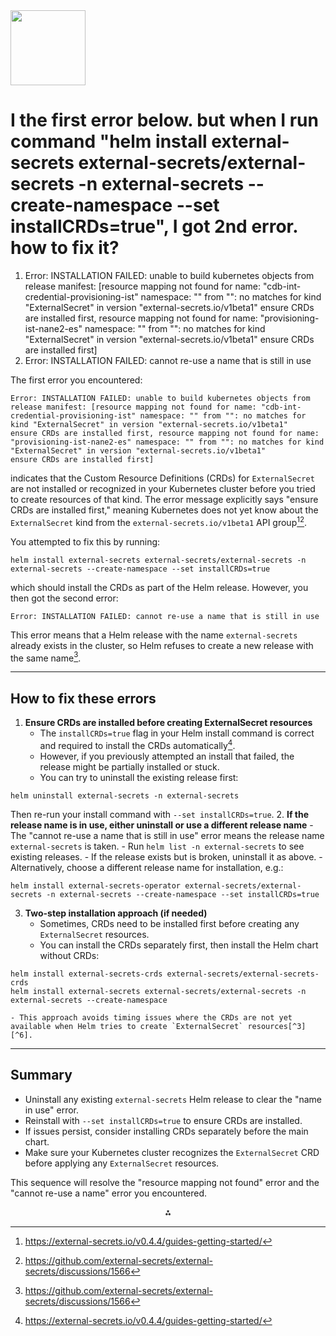 <img src="https://r2cdn.perplexity.ai/pplx-full-logo-primary-dark%402x.png" class="logo" width="120"/>

# I the first error below. but when I run command "helm install external-secrets external-secrets/external-secrets -n external-secrets --create-namespace --set installCRDs=true", I got 2nd error. how to fix it?

1. Error: INSTALLATION FAILED: unable to build kubernetes objects from release manifest: [resource mapping not found for name: "cdb-int-credential-provisioning-ist" namespace: "" from "": no matches for kind "ExternalSecret" in version "external-secrets.io/v1beta1"
ensure CRDs are installed first, resource mapping not found for name: "provisioning-ist-nane2-es" namespace: "" from "": no matches for kind "ExternalSecret" in version "external-secrets.io/v1beta1"
ensure CRDs are installed first]
2. Error: INSTALLATION FAILED: cannot re-use a name that is still in use

The first error you encountered:

```
Error: INSTALLATION FAILED: unable to build kubernetes objects from release manifest: [resource mapping not found for name: "cdb-int-credential-provisioning-ist" namespace: "" from "": no matches for kind "ExternalSecret" in version "external-secrets.io/v1beta1"
ensure CRDs are installed first, resource mapping not found for name: "provisioning-ist-nane2-es" namespace: "" from "": no matches for kind "ExternalSecret" in version "external-secrets.io/v1beta1"
ensure CRDs are installed first]
```

indicates that the Custom Resource Definitions (CRDs) for `ExternalSecret` are not installed or recognized in your Kubernetes cluster before you tried to create resources of that kind. The error message explicitly says "ensure CRDs are installed first," meaning Kubernetes does not yet know about the `ExternalSecret` kind from the `external-secrets.io/v1beta1` API group[^1][^3].

You attempted to fix this by running:

```
helm install external-secrets external-secrets/external-secrets -n external-secrets --create-namespace --set installCRDs=true
```

which should install the CRDs as part of the Helm release. However, you then got the second error:

```
Error: INSTALLATION FAILED: cannot re-use a name that is still in use
```

This error means that a Helm release with the name `external-secrets` already exists in the cluster, so Helm refuses to create a new release with the same name[^3].

---

## How to fix these errors

1. **Ensure CRDs are installed before creating ExternalSecret resources**
    - The `installCRDs=true` flag in your Helm install command is correct and required to install the CRDs automatically[^1].
    - However, if you previously attempted an install that failed, the release might be partially installed or stuck.
    - You can try to uninstall the existing release first:

```
helm uninstall external-secrets -n external-secrets
```

Then re-run your install command with `--set installCRDs=true`.
2. **If the release name is in use, either uninstall or use a different release name**
    - The "cannot re-use a name that is still in use" error means the release name `external-secrets` is taken.
    - Run `helm list -n external-secrets` to see existing releases.
    - If the release exists but is broken, uninstall it as above.
    - Alternatively, choose a different release name for installation, e.g.:

```
helm install external-secrets-operator external-secrets/external-secrets -n external-secrets --create-namespace --set installCRDs=true
```

3. **Two-step installation approach (if needed)**
    - Sometimes, CRDs need to be installed first before creating any `ExternalSecret` resources.
    - You can install the CRDs separately first, then install the Helm chart without CRDs:

```
helm install external-secrets-crds external-secrets/external-secrets-crds
helm install external-secrets external-secrets/external-secrets -n external-secrets --create-namespace
```

    - This approach avoids timing issues where the CRDs are not yet available when Helm tries to create `ExternalSecret` resources[^3][^6].

---

## Summary

- Uninstall any existing `external-secrets` Helm release to clear the "name in use" error.
- Reinstall with `--set installCRDs=true` to ensure CRDs are installed.
- If issues persist, consider installing CRDs separately before the main chart.
- Make sure your Kubernetes cluster recognizes the `ExternalSecret` CRD before applying any `ExternalSecret` resources.

This sequence will resolve the "resource mapping not found" error and the "cannot re-use a name" error you encountered.

<div style="text-align: center">⁂</div>

[^1]: https://external-secrets.io/v0.4.4/guides-getting-started/

[^2]: https://github.com/external-secrets/kubernetes-external-secrets/issues/365

[^3]: https://github.com/external-secrets/external-secrets/discussions/1566

[^4]: https://stackoverflow.com/questions/76051610/external-secret-is-not-working-on-kubernetes

[^5]: https://blog.gitguardian.com/how-to-handle-secrets-in-helm/

[^6]: https://github.com/hashicorp/terraform-provider-kubernetes/issues/1380

[^7]: https://www.reddit.com/r/kubernetes/comments/1gvwlis/how_can_i_apply_secrets_to_a_helm_chart/

[^8]: https://stackoverflow.com/questions/67912695/kubernetes-external-secrets-operator-error-invalidclienttokenid-the-security

